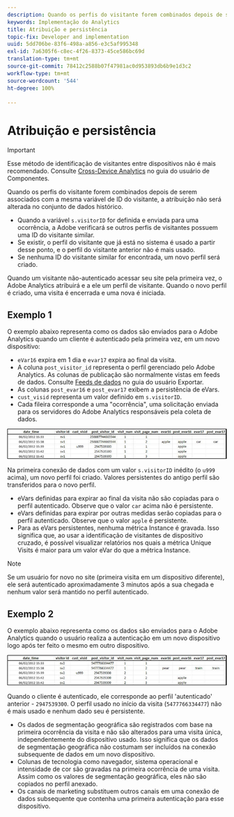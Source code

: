 ```yaml
---
description: Quando os perfis do visitante forem combinados depois de serem associados com a mesma variável de ID do visitante, a atribuição não será alterada no conjunto de dados histórico.
keywords: Implementação do Analytics
title: Atribuição e persistência
topic-fix: Developer and implementation
uuid: 5dd706be-83f6-498a-a856-e3c5af995348
exl-id: 7a6305f6-c8ec-4f26-8373-45ce586bc69d
translation-type: tm+mt
source-git-commit: 78412c2588b07f47981ac0d953893db6b9e1d3c2
workflow-type: tm+mt
source-wordcount: '544'
ht-degree: 100%

---
```


# Atribuição e persistência

>[!IMPORTANT]
>
>Esse método de identificação de visitantes entre dispositivos não é mais recomendado. Consulte [Cross-Device Analytics](/help/components/cda/overview.md) no guia do usuário de Componentes.

Quando os perfis do visitante forem combinados depois de serem associados com a mesma variável de ID do visitante, a atribuição não será alterada no conjunto de dados histórico.

* Quando a variável `s.visitorID` for definida e enviada para uma ocorrência, a Adobe verificará se outros perfis de visitantes possuem uma ID do visitante similar.
* Se existir, o perfil do visitante que já está no sistema é usado a partir desse ponto, e o perfil do visitante anterior não é mais usado.
* Se nenhuma ID do visitante similar for encontrada, um novo perfil será criado.

Quando um visitante não-autenticado acessar seu site pela primeira vez, o Adobe Analytics atribuirá e a ele um perfil de visitante. Quando o novo perfil é criado, uma visita é encerrada e uma nova é iniciada.

## Exemplo 1

O exemplo abaixo representa como os dados são enviados para o Adobe Analytics quando um cliente é autenticado pela primeira vez, em um novo dispositivo:

* `eVar16` expira em 1 dia e `evar17` expira ao final da visita.
* A coluna `post_visitor_id` representa o perfil gerenciado pelo Adobe Analytics. As colunas de publicação são normalmente vistas em feeds de dados. Consulte [Feeds de dados](/help/export/analytics-data-feed/data-feed-overview.md) no guia do usuário Exportar.
* As colunas `post_evar16` e `post_evar17` exibem a persistência de eVars.
* `cust_visid` representa um valor definido em `s.visitorID`.
* Cada fileira corresponde a uma &quot;ocorrência&quot;, uma solicitação enviada para os servidores do Adobe Analytics responsáveis pela coleta de dados.

![Exemplo 1 entre dispositivos](assets/xdevice_first.jpg)

Na primeira conexão de dados com um valor `s.visitorID` inédito (o `u999` acima), um novo perfil foi criado. Valores persistentes do antigo perfil são transferidos para o novo perfil.

* eVars definidas para expirar ao final da visita não são copiadas para o perfil autenticado. Observe que o valor `car` acima não é persistente.
* eVars definidas para expirar por outras medidas serão copiadas para o perfil autenticado. Observe que o valor `apple` é persistente.
* Para as eVars persistentes, nenhuma métrica Instance é gravada. Isso significa que, ao usar a identificação de visitantes de dispositivo cruzado, é possível visualizar relatórios nos quais a métrica Unique Visits é maior para um valor eVar do que a métrica Instance.

>[!NOTE]
>
>Se um usuário for novo no site (primeira visita em um dispositivo diferente), ele será autenticado aproximadamente 3 minutos após a sua chegada e nenhum valor será mantido no perfil autenticado.

## Exemplo 2

O exemplo abaixo representa como os dados são enviados para o Adobe Analytics quando o usuário realiza a autenticação em um novo dispositivo logo após ter feito o mesmo em outro dispositivo.

![Exemplo 2 entre dispositivos](assets/xdevice-subsequent.jpg)

Quando o cliente é autenticado, ele corresponde ao perfil &#39;autenticado&#39; anterior - `2947539300`. O perfil usado no início da visita (`5477766334477`) não é mais usado e nenhum dado seu é persistente.

* Os dados de segmentação geográfica são registrados com base na primeira ocorrência da visita e não são alterados para uma visita única, independentemente do dispositivo usado. Isso significa que os dados de segmentação geográfica não costumam ser incluídos na conexão subsequente de dados em um novo dispositivo.
* Colunas de tecnologia como navegador, sistema operacional e intensidade de cor são gravadas na primeira ocorrência de uma visita. Assim como os valores de segmentação geográfica, eles não são copiados no perfil anexado.
* Os canais de marketing substituem outros canais em uma conexão de dados subsequente que contenha uma primeira autenticação para esse dispositivo.
